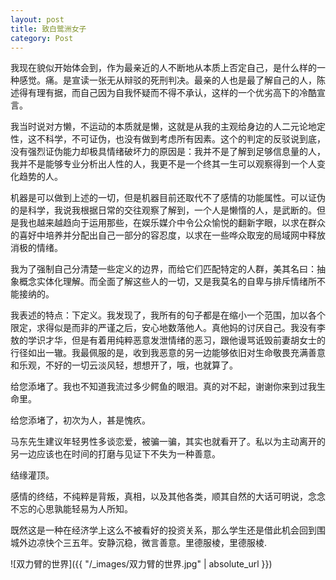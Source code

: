 ```yaml
---
layout: post
title: 致白鹭洲女子
category: Post
---
```


我现在貌似开始体会到，作为最亲近的人不断地从本质上否定自己，是什么样的一种感觉。痛。是宣读一张无从辩驳的死刑判决。最亲的人也是最了解自己的人，陈述得有理有据，而自己因为自我怀疑而不得不承认，这样的一个优劣高下的冷酷宣言。



我当时说对方懒，不运动的本质就是懒，这就是从我的主观给身边的人二元论地定性，这不科学，不可证伪，也没有做到考虑所有因素。这个的判定的反驳说到底，没有强烈证伪能力却极具情绪破坏力的原因是：我并不是了解到足够信息量的人，我并不是能够专业分析出人性的人，我更不是一个终其一生可以观察得到一个人变化趋势的人。



机器是可以做到上述的一切，但是机器目前还取代不了感情的功能属性。可以证伪的是科学，我说我根据日常的交往观察了解到，一个人是懒惰的人，是武断的。但是我也越来越趋向于运用那些，在娱乐媒介中令公众愉悦的翻新字眼，以求在群众的喜好中培养并分配出自己一部分的容忍度，以求在一些哗众取宠的局域网中释放消极的情绪。




我为了强制自己分清楚一些定义的边界，而给它们匹配特定的人群，美其名曰：抽象概念实体化理解。而全面了解这些人的一切，又是我莫名的自卑与排斥情绪所不能接纳的。



我表述的特点：下定义。我发现了，我所有的句子都是在缩小一个范围，加以各个限定，求得似是而非的严谨之后，安心地数落他人。真他妈的讨厌自己。我没有李敖的学识才华，但是有着用纯粹恶意发泄情绪的恶习，跟他谩骂诋毁前妻胡女士的行径如出一辙。我最佩服的是，收到我恶意的另一边能够依旧对生命敬畏充满善意和乐观，不好的一切云淡风轻，想想开了，哦，也就算了。



给您添堵了。我也不知道我流过多少鳄鱼的眼泪。真的对不起，谢谢你来到过我生命里。


给您添堵了，初次为人，甚是愧疚。



马东先生建议年轻男性多谈恋爱，被骗一骗，其实也就看开了。私以为主动离开的另一边应该也在时间的打磨与见证下不失为一种善意。

结缘灌顶。

感情的终结，不纯粹是背叛，真相，以及其他各类，顺其自然的大话可明说，念念不忘的心思孰能轻易为人所知。

既然这是一种在经济学上这么不被看好的投资关系，那么学生还是借此机会回到围城外边凉快个三五年。安静沉稳，微言善意。里德服棱，里德服棱.




![双力臂的世界]({{ "/_images/双力臂的世界.jpg" | absolute_url }})
